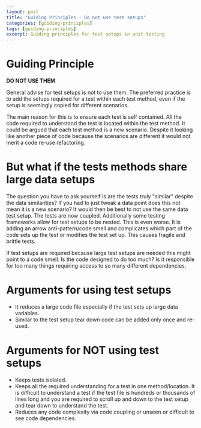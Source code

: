 ```yaml
---
layout: post
title: "Guiding Principles - Do not use test setups"
categories: [guiding-principles]
tags: [guiding-principles]
excerpt: Guiding principles for test setups in unit testing
---
```


# Guiding Principle

**DO NOT USE THEM**

General advise for test setups is not to use them. The preferred practice is to add the setups required for a test within each test method, even if the setup is seemingly copied for different scenarios.

The main reason for this is to ensure each test is self contained. All the code required to understand the test is located within the test method. It could be argued that each test method is a new scenario. Despite it looking like another piece of code because the scenarios are different it would not merit a code re-use refactoring.

# But what if the tests methods share large data setups

The question you have to ask yourself is are the tests truly "similar" despite the data similarities? If you had to just tweak a data point does this not mean it is a new scenario? It would then be best to not use the same data test setup. The tests are now coupled. Additionally some testing frameworks allow for test setups to be nested. This is even worse. It is adding an arrow anti-pattern/code smell and complicates which part of the code sets up the test or modifies the test set up. This causes fragile and brittle tests.

If test setups are required because large test setups are needed this might point to a code smell. Is the code designed to do too much? Is it responsible for too many things requiring access to so many different dependencies.

# Arguments for using test setups
- It reduces a large code file especially if the test sets up large data variables.
- Similar to the test setup tear down code can be added only once and re-used.

# Arguments for **NOT** using test setups
- Keeps tests isolated.
- Keeps all the required understanding for a test in one method/location. It is difficult to understand a test if the test file is hundreds or thousands of lines long and you are required to scroll up and down to the test setup and tear down to understand the test.
- Reduces any code complexity via code coupling or unseen or difficult to see code dependencies.